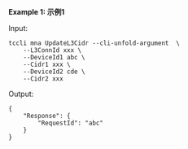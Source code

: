 **Example 1: 示例1**



Input: 

```
tccli mna UpdateL3Cidr --cli-unfold-argument  \
    --L3ConnId xxx \
    --DeviceId1 abc \
    --Cidr1 xxx \
    --DeviceId2 cde \
    --Cidr2 xxx
```

Output: 
```
{
    "Response": {
        "RequestId": "abc"
    }
}
```

